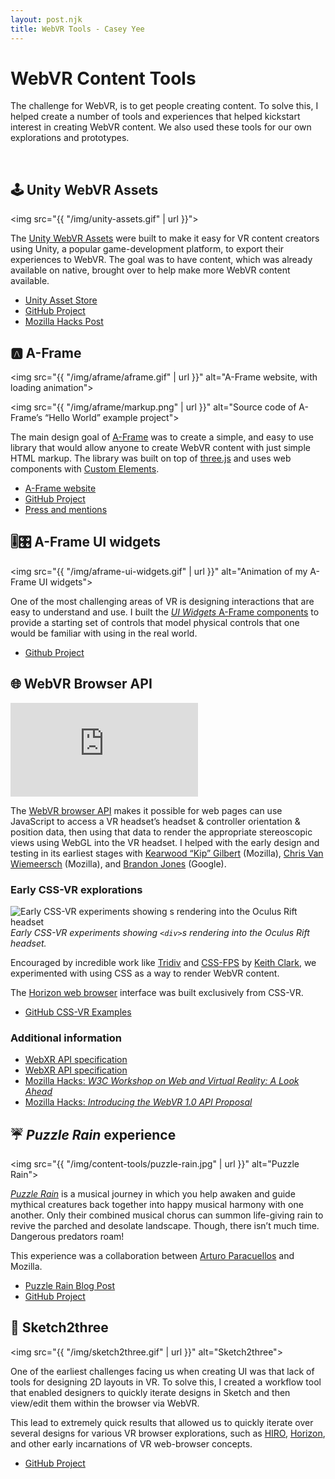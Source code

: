 ```yaml
---
layout: post.njk
title: WebVR Tools - Casey Yee
---
```


# WebVR Content Tools

The challenge for WebVR, is to get people creating content. To solve this, I helped create a number of tools and experiences that helped kickstart interest in creating WebVR content. We also used these tools for our own explorations and prototypes.

<!-- <h3>
  <a class="bordered" href="#unity-webvr-assets">Unity WebVR Assets</a>
  <a class="bordered" href="#aframe">A-Frame</a><br/>
  <a class="bordered" href="#aframe-ui-widgets">UI Widgets</a>
  <a class="bordered" href="#webvr-api">WebVR Browser API</a>
  <a class="bordered" href="#puzzle-rain">Puzzle Rain</a>
  <a class="bordered" href="#sketch2three">Sketch2three</a>
</h3> -->

<br>

## <a name="unity-webvr-assets"></a>🕹 Unity WebVR Assets

<img src="{{ "/img/unity-assets.gif" | url }}">

The [Unity WebVR Assets](https://github.com/mozilla/unity-webvr-export) were built to make it easy for VR content creators using Unity, a popular game-development platform, to export their experiences to WebVR. The goal was to have content, which was already available on native, brought over to help make more WebVR content available.

* [Unity Asset Store](https://assetstore.unity.com/packages/templates/systems/webvr-assets-109152)
* [GitHub Project](https://github.com/mozilla/unity-webvr-export)
* [Mozilla Hacks Post](https://hacks.mozilla.org/2018/02/create-vr-on-the-web-using-unity3d)

## <a name="aframe"></a>🅰️ A-Frame

<img src="{{ "/img/aframe/aframe.gif" | url }}" alt="A-Frame website, with loading animation">

<img src="{{ "/img/aframe/markup.png" | url }}" alt="Source code of A-Frame’s “Hello World” example project">

The main design goal of [A-Frame](https://aframe.io/) was to create a simple, and easy to use library that would allow anyone to create WebVR content with just simple HTML markup. The library was built on top of [three.js](https://threejs.org/) and uses web components with [Custom Elements](https://developer.mozilla.org/en-US/docs/Web/Web_Components/Using_custom_elements).

* [A-Frame website](https://aframe.io)
* [GitHub Project](https://github.com/aframevr/aframe)
* [Press and mentions](../press)

## <a name="aframe-ui-widgets"></a>🎚🎛 A-Frame UI widgets

<img src="{{ "/img/aframe-ui-widgets.gif" | url }}" alt="Animation of my A-Frame UI widgets">

One of the most challenging areas of VR is designing interactions that are easy to understand and use. I built the [_UI Widgets_ A-Frame components](https://github.com/caseyyee/aframe-ui-widgets/) to provide a starting set of controls that model physical controls that one would be familiar with using in the real world.

* [Github Project](https://github.com/caseyyee/aframe-ui-widgets/)

## <a name="webvr-api"></a>🌐 WebVR Browser API

<div class="video-wrapper">
  <iframe src="https://www.youtube-nocookie.com/embed/Le8pTXQqM3s" frameborder="0" allow="accelerometer; autoplay; encrypted-media; gyroscope; picture-in-picture" allowfullscreen></iframe>
</div>

The [WebVR browser API](https://immersive-web.github.io/webvr/spec/1.1/) makes it possible for web pages can use JavaScript to access a VR headset’s headset &amp; controller orientation &amp; position data, then using that data to render the appropriate stereoscopic views using WebGL into the VR headset. I helped with the early design and testing in its earliest stages with [Kearwood “Kip” Gilbert](https://twitter.com/kearwoodgilbert) (Mozilla), [Chris Van Wiemeersch](https://twitter.com/cvanw) (Mozilla), and [Brandon Jones](https://twitter.com/tojiro) (Google).

### Early CSS-VR explorations

![Early CSS-VR experiments showing <div>s rendering into the Oculus Rift headset](/img/content-tools/css-vr.png)
*Early CSS-VR experiments showing <code>&lt;div&gt;</code>s rendering into the Oculus Rift headset.*

Encouraged by incredible work like [Tridiv](http://tridiv.com/) and [CSS-FPS](https://keithclark.co.uk/labs/css-fps/) by [Keith Clark](keithclarkcouk), we experimented with using CSS as a way to render WebVR content.

The [Horizon web browser](#horizon) interface was built exclusively from CSS-VR.

* [GitHub CSS-VR Examples](https://github.com/caseyyee/experiment-cssvr)

### Additional information

* [WebXR API specification](https://immersive-web.github.io/webvr/spec/1.1/)
* [WebXR API specification](https://immersive-web.github.io/webxr/)
* [Mozilla Hacks: _W3C Workshop on Web and Virtual Reality: A Look Ahead_](https://hacks.mozilla.org/2016/12/w3c-workshop-on-web-and-virtual-reality-a-look-ahead/)
* [Mozilla Hacks: _Introducing the WebVR 1.0 API Proposal_](https://hacks.mozilla.org/2016/03/introducing-the-webvr-1-0-api-proposal/)

## <a name="puzzle-rain"></a>☔ _Puzzle Rain_ experience

<img src="{{ "/img/content-tools/puzzle-rain.jpg" | url }}" alt="Puzzle Rain">

[_Puzzle Rain_](https://mixedreality.mozilla.org/puzzle-rain/) is a musical journey in which you help awaken and guide mythical creatures back together into happy musical harmony with one another. Only their combined musical chorus can summon life-giving rain to revive the parched and desolate landscape. Though, there isn’t much time. Dangerous predators roam!

This experience was a collaboration between [Arturo Paracuellos](http://unboring.net/) and Mozilla.

* [Puzzle Rain Blog Post](https://blog.mozvr.com/puzzle-rain/)
* [GitHub Project](https://github.com/mozvr/puzzle-rain)

## <a name="sketch2three"></a>🎨 Sketch2three

<img src="{{ "/img/sketch2three.gif" | url }}" alt="Sketch2three">

One of the earliest challenges facing us when creating UI was that lack of tools for designing 2D layouts in VR. To solve this, I created a workflow tool that enabled designers to quickly iterate designs in Sketch and then view/edit them within the browser via WebVR.

This lead to extremely quick results that allowed us to quickly iterate over several designs for various VR browser explorations, such as [HIRO](#hiro), [Horizon](#horizon), and other early incarnations of VR web-browser concepts.

* [GitHub Project](https://github.com/caseyyee/aframe-ui-widgets/)
